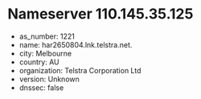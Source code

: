 # Nameserver 110.145.35.125

* as_number: 1221
* name: har2650804.lnk.telstra.net.
* city: Melbourne
* country: AU
* organization: Telstra Corporation Ltd
* version: Unknown
* dnssec: false
